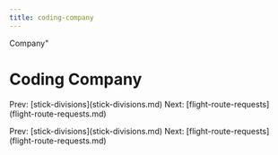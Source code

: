 ```yaml
---
title: coding-company
---
```


Company\"

# Coding Company

Prev: \[stick-divisions](stick-divisions.md) Next:
\[flight-route-requests](flight-route-requests.md)

Prev: \[stick-divisions](stick-divisions.md) Next:
\[flight-route-requests](flight-route-requests.md)
